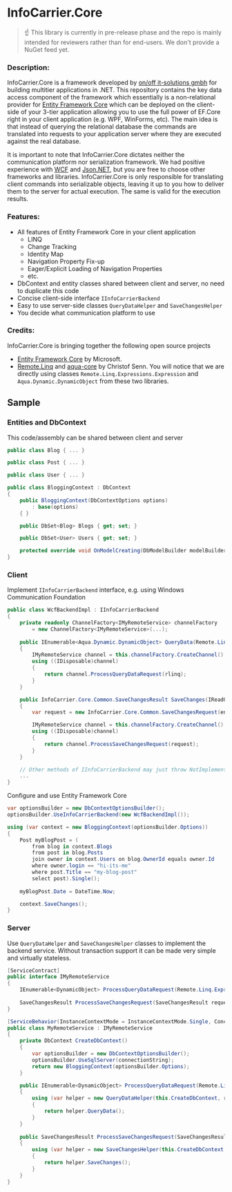 # InfoCarrier.Core

> :point_up: This library is currently in pre-release phase and the repo is mainly intended for reviewers rather than for end-users. We don't provide a NuGet feed yet.

### Description:
InfoCarrier.Core is a framework developed by [on/off it-solutions gmbh](http://www.onoff-it-solutions.info) for building multitier applications in .NET. This repository contains the key data access component of the framework which essentially is a non-relational provider for [Entity Framework Core](https://github.com/aspnet/EntityFramework) which can be deployed on the client-side of your 3-tier application allowing you to use the full power of EF.Core right in your client application (e.g. WPF, WinForms, etc). The main idea is that instead of querying the relational database the commands are translated into requests to your application server where they are executed against the real database.

It is important to note that InfoCarrier.Core dictates neither the communication platform nor serialization framework. We had positive experience with [WCF](https://msdn.microsoft.com/en-us/library/ms731082.aspx) and [Json.NET](http://www.newtonsoft.com/json), but you are free to choose other frameworks and libraries. InfoCarrier.Core is only responsible for translating client commands into serializable objects, leaving it up to you how to deliver them to the server for actual execution. The same is valid for the execution results.

### Features:
* All features of Entity Framework Core in your client application
  * LINQ
  * Change Tracking
  * Identity Map
  * Navigation Property Fix-up
  * Eager/Explicit Loading of Navigation Properties
  * etc.
* DbContext and entity classes shared between client and server, no need to duplicate this code
* Concise client-side interface `IInfoCarrierBackend`
* Easy to use server-side classes `QueryDataHelper` and `SaveChangesHelper`
* You decide what communication platform to use

### Credits:
InfoCarrier.Core is bringing together the following open source projects
* [Entity Framework Core](https://github.com/aspnet/EntityFramework) by Microsoft.
* [Remote.Linq](https://github.com/6bee/Remote.Linq) and [aqua-core](https://github.com/6bee/aqua-core) by Christof Senn. You will notice that we are directly using classes `Remote.Linq.Expressions.Expression` and `Aqua.Dynamic.DynamicObject` from these two libraries.

## Sample

### Entities and DbContext

This code/assembly can be shared between client and server
```C#
public class Blog { ... }

public class Post { ... }

public class User { ... }

public class BloggingContext : DbContext
{
    public BloggingContext(DbContextOptions options)
        : base(options)
    { }

    public DbSet<Blog> Blogs { get; set; }

    public DbSet<User> Users { get; set; }

    protected override void OnModelCreating(DbModelBuilder modelBuilder) { ... }
}
```

### Client

Implement `IInfoCarrierBackend` interface, e.g. using Windows Communication Foundation
```C#
public class WcfBackendImpl : IInfoCarrierBackend
{
    private readonly ChannelFactory<IMyRemoteService> channelFactory
        = new ChannelFactory<IMyRemoteService>(...);
    
    public IEnumerable<Aqua.Dynamic.DynamicObject> QueryData(Remote.Linq.Expressions.Expression rlinq)
    {
        IMyRemoteService channel = this.channelFactory.CreateChannel()
        using ((IDisposable)channel)
        {
            return channel.ProcessQueryDataRequest(rlinq);
        }
    }

    public InfoCarrier.Core.Common.SaveChangesResult SaveChanges(IReadOnlyList<IUpdateEntry> entries)
    {
        var request = new InfoCarrier.Core.Common.SaveChangesRequest(entries);

        IMyRemoteService channel = this.channelFactory.CreateChannel()
        using ((IDisposable)channel)
        {
            return channel.ProcessSaveChangesRequest(request);
        }
    }

    // Other methods of IInfoCarrierBackend may just throw NotImplementedException for now
    ...
}
```

Configure and use Entity Framework Core
```C#
var optionsBuilder = new DbContextOptionsBuilder();
optionsBuilder.UseInfoCarrierBackend(new WcfBackendImpl());

using (var context = new BloggingContext(optionsBuilder.Options))
{
    Post myBlogPost = (
        from blog in context.Blogs
        from post in blog.Posts
        join owner in context.Users on blog.OwnerId equals owner.Id
        where owner.login == "hi-its-me"
        where post.Title == "my-blog-post"
        select post).Single();
    
    myBlogPost.Date = DateTime.Now;

    context.SaveChanges();
}
```

### Server

Use `QueryDataHelper` and `SaveChangesHelper` classes to implement the backend service. Without transaction support it can be made very simple and virtually stateless.

```C#
[ServiceContract]
public interface IMyRemoteService
{
    IEnumerable<DynamicObject> ProcessQueryDataRequest(Remote.Linq.Expressions.Expression rlinq);
    
    SaveChangesResult ProcessSaveChangesRequest(SaveChangesResult request);
}

[ServiceBehavior(InstanceContextMode = InstanceContextMode.Single, ConcurrencyMode = ConcurrencyMode.Multiple)]
public class MyRemoteService : IMyRemoteService
{
    private DbContext CreateDbContext()
    {
        var optionsBuilder = new DbContextOptionsBuilder();
        optionsBuilder.UseSqlServer(connectionString);
        return new BloggingContext(optionsBuilder.Options);
    }

    public IEnumerable<DynamicObject> ProcessQueryDataRequest(Remote.Linq.Expressions.Expression rlinq)
    {
        using (var helper = new QueryDataHelper(this.CreateDbContext, rlinq))
        {
            return helper.QueryData();
        }
    }
    
    public SaveChangesResult ProcessSaveChangesRequest(SaveChangesResult request)
    {
        using (var helper = new SaveChangesHelper(this.CreateDbContext, request))
        {
            return helper.SaveChanges();
        }
    }
}
```
